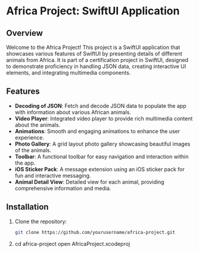 # Africa Project: SwiftUI Application

## Overview

Welcome to the Africa Project! This project is a SwiftUI application that showcases various features of SwiftUI by presenting details of different animals from Africa. It is part of a certification project in SwiftUI, designed to demonstrate proficiency in handling JSON data, creating interactive UI elements, and integrating multimedia components.

## Features

- **Decoding of JSON**: Fetch and decode JSON data to populate the app with information about various African animals.
- **Video Player**: Integrated video player to provide rich multimedia content about the animals.
- **Animations**: Smooth and engaging animations to enhance the user experience.
- **Photo Gallery**: A grid layout photo gallery showcasing beautiful images of the animals.
- **Toolbar**: A functional toolbar for easy navigation and interaction within the app.
- **iOS Sticker Pack**: A message extension using an iOS sticker pack for fun and interactive messaging.
- **Animal Detail View**: Detailed view for each animal, providing comprehensive information and media.

## Installation

1. Clone the repository:
   ```bash
   git clone https://github.com/yourusername/africa-project.git

2. cd africa-project
open AfricaProject.xcodeproj
